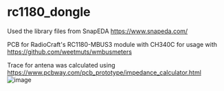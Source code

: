 # rc1180_dongle

Used the library files from SnapEDA https://www.snapeda.com/


PCB for RadioCraft's RC1180-MBUS3 module with CH340C for usage with https://github.com/weetmuts/wmbusmeters


Trace for antena was calculated using https://www.pcbway.com/pcb_prototype/impedance_calculator.html
![image](https://user-images.githubusercontent.com/9624103/174473903-685ed2fa-fad8-49a6-a861-0e8e035b3d69.png)
